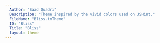 ```yaml
---
  Author: "Saad Quadri"
  Description: "Theme inspired by the vivid colors used on JSHint."
  FileName: "Bliss.tmTheme"
  ID: "Bliss"
  Title: "Bliss"
  layout: theme
---
```

  